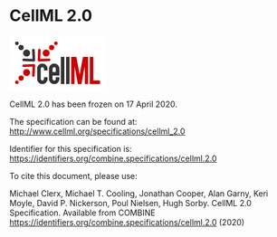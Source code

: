 # CellML 2.0
![CellML logo](./files/cellml-logo.png) 

CellML 2.0 has been frozen on 17 April 2020.

The specification can be found at: http://www.cellml.org/specifications/cellml_2.0

Identifier for this specification is: https://identifiers.org/combine.specifications/cellml.2.0

To cite this document, please use:

Michael Clerx, Michael T. Cooling, Jonathan Cooper, Alan Garny, Keri Moyle, David P. Nickerson, Poul Nielsen, Hugh Sorby. CellML 2.0 Specification. Available from COMBINE https://identifiers.org/combine.specifications/cellml.2.0 (2020)